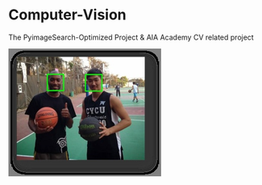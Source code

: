 # Computer-Vision

The PyimageSearch-Optimized Project & AIA Academy CV related project

![image](data/chp_1_0_basletball.jpg)

